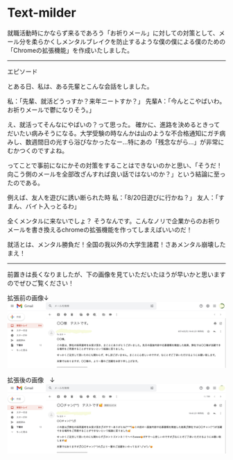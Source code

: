# Text-milder

就職活動時にかならず来るであろう「お祈りメール」に対しての対策として、メール分を柔らかくしメンタルブレイクを防止するような僕の僕による僕のための「Chromeの拡張機能」を作成いたしました。

-----------------------------------------------------------------------------------------------------------------------

エピソード

とある日、私は、ある先輩とこんな会話をしました。

私：「先輩、就活どうっすか？来年ニートすか？」
先輩A：「今んとこやばいわ。お祈りメールで鬱になりそう。」


え、就活ってそんなにやばいの？って思った。
確かに、進路を決めるときってだいたい病みそうになる。大学受験の時なんかは山のような不合格通知にガチ病みし、数週間日の光すら浴びなかったなー…特にあの「残念ながら…」が非常にむかつくのですよね。

ってことで事前になにかその対策をすることはできないのかと思い、「そうだ！向こう側のメールを全部改ざんすれば良い話ではないのか？」という結論に至ったのである。

例えば、友人を遊びに誘い断られた時
私：「8/20日遊びに行かね？」
友人：「すまん、バイト入っとるわ」

全くメンタルに来ないでしょ？
そうなんです。こんなノリで企業からのお祈りメールを書き換えるchromeの拡張機能を作ってしまえばいいのだ！

就活とは、メンタル勝負だ！全国の我以外の大学生諸君！さあメンタル崩壊したまえ！


-----------------------------------------------------------------------------------------------------------------------


前置きは長くなりましたが、下の画像を見ていただいたほうが早いかと思いますのでぜひご覧ください！



拡張前の画像↓
![拡張前の画像](/manifest/before.jpg)

拡張後の画像　↓
![拡張後の画像](/manifest/after.jpg)



